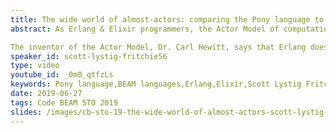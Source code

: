```yaml
---
title: The wide world of almost-actors: comparing the Pony language to BEAM languages
abstract: As Erlang & Elixir programmers, the Actor Model of computation sits comfortably in our minds. Processes that communicate only by message passing makes building concurrent applications easy. It feels natural. We take it for granted.

The inventor of the Actor Model, Dr. Carl Hewitt, says that Erlang does not implement the Actor Model. Erlang co-creators Joe Armstrong and Robert Virding agree with Hewitt. Let's explore Actor Model wrongs & rights with BEAM languages compared to Pony (http://ponylang.io).
speaker_id: scott-lystig-fritchie56
type: video
youtube_id: _0m0_qtfzLs
keywords: Pony language,BEAM languages,Erlang,Elixir,Scott Lystig Fritchie
date: 2019-06-27
tags: Code BEAM STO 2019
slides: /images/cb-sto-19-the-wide-world-of-almost-actors-scott-lystig-fritchie-compressed.pdf
---
```


